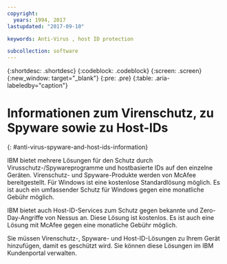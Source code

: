 ```yaml
---
copyright:
  years: 1994, 2017
lastupdated: "2017-09-10"

keywords: Anti-Virus , host ID protection

subcollection: software
---
```


{:shortdesc: .shortdesc}
{:codeblock: .codeblock}
{:screen: .screen}
{:new_window: target="_blank"}
{:pre: .pre}
{:table: .aria-labeledby="caption"}

# Informationen zum Virenschutz, zu Spyware sowie zu Host-IDs
{: #anti-virus-spyware-and-host-ids-information}

IBM bietet mehrere Lösungen für den Schutz durch Virusschutz-/Spywareprogramme und hostbasierte IDs auf den einzelne Geräten. Virenschutz- und Spyware-Produkte werden von McAfee bereitgestellt. Für Windows ist eine kostenlose Standardlösung möglich. Es ist auch ein umfassender Schutz für Windows gegen eine monatliche Gebühr möglich.

IBM bietet auch Host-ID-Services zum Schutz gegen bekannte und Zero-Day-Angriffe von Nessus an. Diese Lösung ist kostenlos. Es ist auch eine Lösung mit McAfee gegen eine monatliche Gebühr möglich.

Sie müssen Virenschutz-, Spyware- und Host-ID-Lösungen zu Ihrem Gerät hinzufügen, damit es geschützt wird. Sie können diese Lösungen im IBM Kundenportal verwalten.
